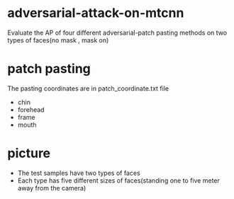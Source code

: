 # adversarial-attack-on-mtcnn
Evaluate the AP of four different adversarial-patch pasting methods on two types of faces(no mask , mask on)

# patch pasting
  The pasting coordinates are in patch_coordinate.txt file
  
- chin
- forehead
- frame 
- mouth

# picture
- The test samples have two types of faces
- Each type has five different sizes of faces(standing one to five meter away from the camera)

